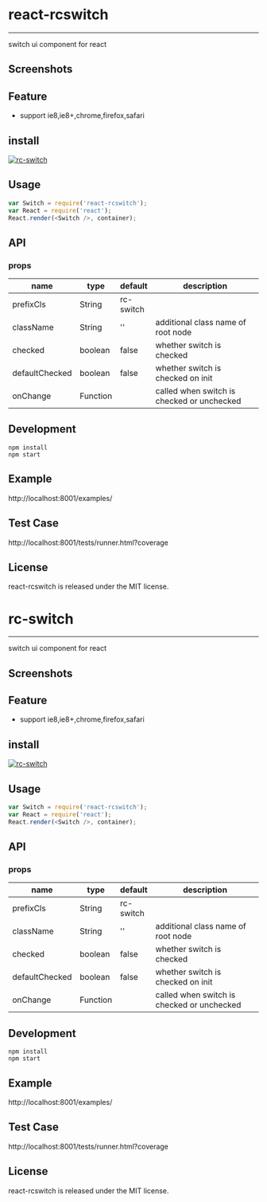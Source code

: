 # react-rcswitch
---

switch ui component for react

## Screenshots

## Feature

* support ie8,ie8+,chrome,firefox,safari


## install

[![rc-switch](https://nodei.co/npm/react-rcswitch.png)](https://npmjs.org/package/react-rcswitch)

## Usage

```js
var Switch = require('react-rcswitch');
var React = require('react');
React.render(<Switch />, container);
```

## API

### props

<table class="table table-bordered table-striped">
    <thead>
    <tr>
        <th style="width: 100px;">name</th>
        <th style="width: 50px;">type</th>
        <th style="width: 50px;">default</th>
        <th>description</th>
    </tr>
    </thead>
    <tbody>
        <tr>
          <td>prefixCls</td>
          <td>String</td>
          <td>rc-switch</td>
          <td></td>
        </tr>
        <tr>
          <td>className</td>
          <td>String</td>
          <td>''</td>
          <td>additional class name of root node</td>
        </tr>
        <tr>
          <td>checked</td>
          <td>boolean</td>
          <td>false</td>
          <td>whether switch is checked</td>
        </tr>
        <tr>
          <td>defaultChecked</td>
          <td>boolean</td>
          <td>false</td>
          <td>whether switch is checked on init</td>
        <tr>
          <td>onChange</td>
          <td>Function</td>
          <td></td>
          <td>called when switch is checked or unchecked</td>
        </tr>
    </tbody>
</table>

## Development

```
npm install
npm start
```

## Example

http://localhost:8001/examples/


## Test Case

http://localhost:8001/tests/runner.html?coverage


## License

react-rcswitch is released under the MIT license.
# rc-switch
---

switch ui component for react

## Screenshots

## Feature

* support ie8,ie8+,chrome,firefox,safari


## install

[![rc-switch](https://nodei.co/npm/react-rcswitch.png)](https://npmjs.org/package/react-rcswitch)

## Usage

```js
var Switch = require('react-rcswitch');
var React = require('react');
React.render(<Switch />, container);
```

## API

### props

<table class="table table-bordered table-striped">
    <thead>
    <tr>
        <th style="width: 100px;">name</th>
        <th style="width: 50px;">type</th>
        <th style="width: 50px;">default</th>
        <th>description</th>
    </tr>
    </thead>
    <tbody>
        <tr>
          <td>prefixCls</td>
          <td>String</td>
          <td>rc-switch</td>
          <td></td>
        </tr>
        <tr>
          <td>className</td>
          <td>String</td>
          <td>''</td>
          <td>additional class name of root node</td>
        </tr>
        <tr>
          <td>checked</td>
          <td>boolean</td>
          <td>false</td>
          <td>whether switch is checked</td>
        </tr>
        <tr>
          <td>defaultChecked</td>
          <td>boolean</td>
          <td>false</td>
          <td>whether switch is checked on init</td>
        <tr>
          <td>onChange</td>
          <td>Function</td>
          <td></td>
          <td>called when switch is checked or unchecked</td>
        </tr>
    </tbody>
</table>

## Development

```
npm install
npm start
```

## Example

http://localhost:8001/examples/


## Test Case

http://localhost:8001/tests/runner.html?coverage


## License

react-rcswitch is released under the MIT license.
